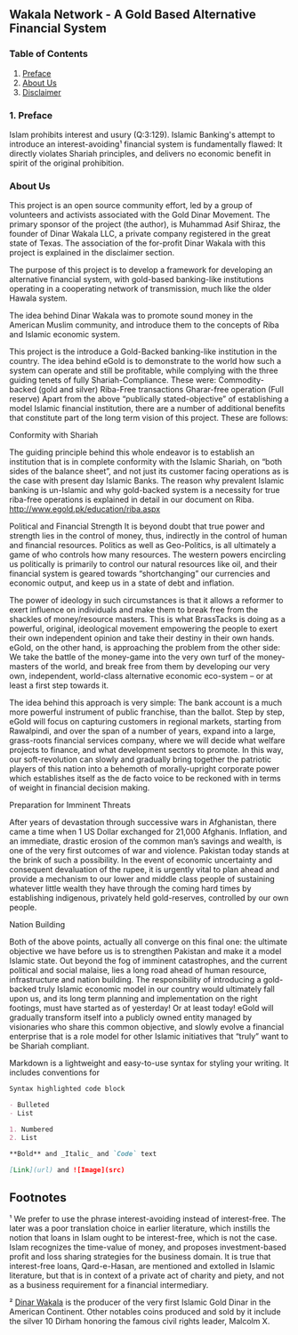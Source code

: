 ## Wakala Network - A Gold Based Alternative Financial System


### Table of Contents

1. [Preface](./#preface)
2. [About Us](./@aboutus)
3. [Disclaimer](./#disclaimer)

### 1. Preface

Islam prohibits interest and usury (Q:3:129). Islamic Banking's attempt to introduce an interest-avoiding¹ financial system is fundamentally flawed: It directly violates Shariah principles, and delivers no economic benefit in spirit of the original prohibition.


### About Us

This project is an open source community effort, led by a group of volunteers and activists associated with the Gold Dinar Movement. The primary sponsor of the project (the author), is Muhammad Asif Shiraz, the founder of Dinar Wakala LLC, a private company registered in the great state of Texas. The association of the for-profit Dinar Wakala with this project is explained in the disclaimer section.


The purpose of this project is to develop a framework for developing an alternative financial system, with gold-based banking-like institutions operating in a cooperating network of transmission, much like the older Hawala system.

The idea behind Dinar Wakala was to promote sound money in the American Muslim community, and introduce them to the concepts of Riba and Islamic economic system. 

This project is the 
introduce a Gold-Backed banking-like institution in the country. The idea behind eGold is to demonstrate to the world how such a system can operate and still be profitable, while complying with the three guiding tenets of fully Shariah-Compliance. These were:
Commodity-backed (gold and silver)
Riba-Free transactions
Gharar-free operation (Full reserve)
Apart from the above “publically stated-objective” of establishing a model Islamic financial institution, there are a number of additional benefits that constitute part of the long term vision of this project. These are follows:

Conformity with Shariah

The guiding principle behind this whole endeavor is to establish an institution that is in complete conformity with the Islamic Shariah, on “both sides of the balance sheet”, and not just its customer facing operations as is the case with present day Islamic Banks. The reason why prevalent Islamic banking is un-Islamic and why gold-backed system is a necessity for true riba-free operations is explained in detail in our document on Riba. http://www.egold.pk/education/riba.aspx

Political and Financial Strength
 It is beyond doubt that true power and strength lies in the control of money, thus, indirectly in the control of human and financial resources. Politics as well as Geo-Politics, is all ultimately a game of who controls how many resources. The western powers encircling us politically is primarily to control our natural resources like oil, and their financial system is geared towards “shortchanging” our currencies and economic output, and keep us in a state of debt and inflation. 

The power of ideology in such circumstances is that it allows a reformer to exert influence on individuals and make them to break free from the shackles of money/resource masters. This is what BrassTacks is doing as a powerful, original, ideological movement empowering the people to exert their own independent opinion and take their destiny in their own hands. eGold, on the other hand, is approaching the problem from the other side: We take the battle of the money-game into the very own turf of the money-masters of the world, and break free from them by developing our very own, independent, world-class alternative economic eco-system – or at least a first step towards it.

The idea behind this approach is very simple: The bank account is a much more powerful instrument of public franchise, than the ballot. Step by step, eGold will focus on capturing customers in regional markets, starting from Rawalpindi, and over the span of a number of years, expand into a large, grass-roots financial services company, where we will decide what welfare projects to finance, and what development sectors to promote. In this way, our soft-revolution can slowly and gradually bring together the patriotic players of this nation into a behemoth of morally-upright corporate power which establishes itself as the de facto voice to be reckoned with in terms of weight in financial decision making.

Preparation for Imminent Threats

After years of devastation through successive wars in Afghanistan, there came a time when 1 US Dollar exchanged for 21,000 Afghanis. Inflation, and an immediate, drastic erosion of the common man’s savings and wealth, is one of the very first outcomes of war and violence. Pakistan today stands at the brink of such a possibility. In the event of economic uncertainty and consequent devaluation of the rupee, it is urgently vital to plan ahead and provide a mechanism to our lower and middle class people of sustaining whatever little wealth they have through the coming hard times by establishing indigenous, privately held gold-reserves, controlled by our own people.

Nation Building

Both of the above points, actually all converge on this final one: the ultimate objective we have before us is to strengthen Pakistan and make it a model Islamic state. Out beyond the fog of imminent catastrophes, and the current political and social malaise, lies a long road ahead of human resource, infrastructure and nation building. The responsibility of introducing a gold-backed truly Islamic economic model in our country would ultimately fall upon us, and its long term planning and implementation on the right footings, must have started as of yesterday! Or at least today! eGold will gradually transform itself into a publicly owned entity managed by visionaries who share this common objective, and slowly evolve a financial enterprise that is a role model for other Islamic initiatives that “truly” want to be Shariah compliant.


Markdown is a lightweight and easy-to-use syntax for styling your writing. It includes conventions for

```markdown
Syntax highlighted code block

- Bulleted
- List

1. Numbered
2. List

**Bold** and _Italic_ and `Code` text

[Link](url) and ![Image](src)
```

## Footnotes

¹ We prefer to use the phrase interest-avoiding instead of interest-free. The later was a poor translation choice in earlier literature, which instills the notion that loans in Islam ought to be interest-free, which is not the case. Islam recognizes the time-value of money, and proposes investment-based profit and loss sharing strategies for the business domain. It is true that interest-free loans, Qard-e-Hasan, are mentioned and extolled in Islamic literature, but that is in context of a private act of charity and piety, and not as a business requirement for a financial intermediary.

² [Dinar Wakala](http://www.dinarwakala.com) is the producer of the very first Islamic Gold Dinar in the American Continent. Other notables coins produced and sold by it include the silver 10 Dirham honoring the famous civil rights leader, Malcolm X.
